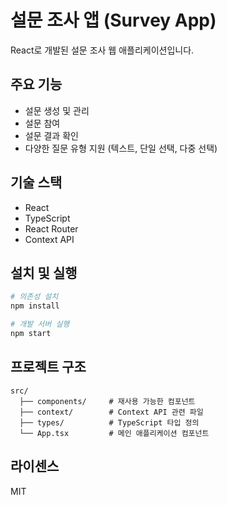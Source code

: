 # 설문 조사 앱 (Survey App)

React로 개발된 설문 조사 웹 애플리케이션입니다.

## 주요 기능

- 설문 생성 및 관리
- 설문 참여
- 설문 결과 확인
- 다양한 질문 유형 지원 (텍스트, 단일 선택, 다중 선택)

## 기술 스택

- React
- TypeScript
- React Router
- Context API

## 설치 및 실행

```bash
# 의존성 설치
npm install

# 개발 서버 실행
npm start
```

## 프로젝트 구조

```
src/
  ├── components/     # 재사용 가능한 컴포넌트
  ├── context/        # Context API 관련 파일
  ├── types/          # TypeScript 타입 정의
  └── App.tsx         # 메인 애플리케이션 컴포넌트
```

## 라이센스

MIT
